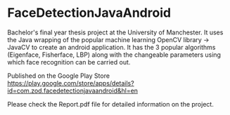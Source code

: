 # FaceDetectionJavaAndroid
Bachelor's final year thesis project at the University of Manchester. It uses the Java wrapping of the popular machine learning OpenCV library -> JavaCV to create an android application. It has the 3 popular algorithms (Eigenface, Fisherface, LBP) along with the changeable parameters using which face recognition can be carried out.


Published on the Google Play Store
https://play.google.com/store/apps/details?id=com.zod.facedetectionjavaandroid&hl=en


Please check the Report.pdf file for detailed information on the project.
